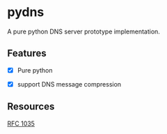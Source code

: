 # pydns

A pure python DNS server prototype implementation.

## Features

- [x] Pure python

- [x] support DNS message compression


## Resources

[RFC 1035](https://datatracker.ietf.org/doc/html/rfc1035)

